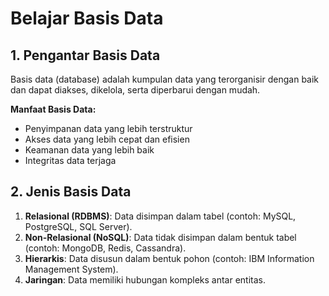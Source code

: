 # Belajar Basis Data

## 1. Pengantar Basis Data
Basis data (database) adalah kumpulan data yang terorganisir dengan baik dan dapat diakses, dikelola, serta diperbarui dengan mudah.

**Manfaat Basis Data:**
- Penyimpanan data yang lebih terstruktur
- Akses data yang lebih cepat dan efisien
- Keamanan data yang lebih baik
- Integritas data terjaga

## 2. Jenis Basis Data
1. **Relasional (RDBMS)**: Data disimpan dalam tabel (contoh: MySQL, PostgreSQL, SQL Server).
2. **Non-Relasional (NoSQL)**: Data tidak disimpan dalam bentuk tabel (contoh: MongoDB, Redis, Cassandra).
3. **Hierarkis**: Data disusun dalam bentuk pohon (contoh: IBM Information Management System).
4. **Jaringan**: Data memiliki hubungan kompleks antar entitas.
